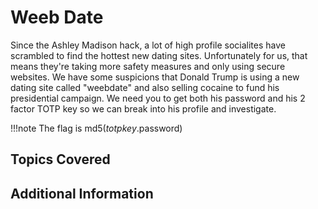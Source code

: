 # Weeb Date

Since the Ashley Madison hack, a lot of high profile socialites have scrambled to find the hottest new dating sites. Unfortunately for us, that means they're taking more safety measures and only using secure websites. We have some suspicions that Donald Trump is using a new dating site called "weebdate" and also selling cocaine to fund his presidential campaign. We need you to get both his password and his 2 factor TOTP key so we can break into his profile and investigate.

!!!note
    The flag is md5($totpkey.$password)

## Topics Covered

## Additional Information

